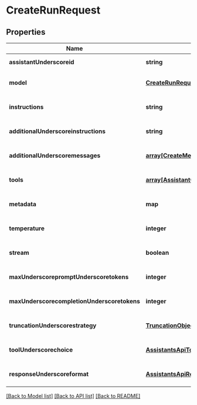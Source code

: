 # CreateRunRequest

## Properties
Name | Type | Description | Notes
------------ | ------------- | ------------- | -------------
**assistantUnderscoreid** | **string** |  | [default to null]
**model** | [**CreateRunRequestModel**](CreateRunRequestModel.md) |  | [optional] [default to null]
**instructions** | **string** |  | [optional] [default to null]
**additionalUnderscoreinstructions** | **string** |  | [optional] [default to null]
**additionalUnderscoremessages** | [**array[CreateMessageRequest]**](CreateMessageRequest.md) |  | [optional] [default to null]
**tools** | [**array[AssistantObjectToolsInner]**](AssistantObjectToolsInner.md) |  | [optional] [default to null]
**metadata** | **map** |  | [optional] [default to null]
**temperature** | **integer** |  | [optional] [default to 1]
**stream** | **boolean** |  | [optional] [default to null]
**maxUnderscorepromptUnderscoretokens** | **integer** |  | [optional] [default to null]
**maxUnderscorecompletionUnderscoretokens** | **integer** |  | [optional] [default to null]
**truncationUnderscorestrategy** | [**TruncationObject**](TruncationObject.md) |  | [optional] [default to null]
**toolUnderscorechoice** | [**AssistantsApiToolChoiceOption**](AssistantsApiToolChoiceOption.md) |  | [optional] [default to null]
**responseUnderscoreformat** | [**AssistantsApiResponseFormatOption**](AssistantsApiResponseFormatOption.md) |  | [optional] [default to null]

[[Back to Model list]](../README.md#documentation-for-models) [[Back to API list]](../README.md#documentation-for-api-endpoints) [[Back to README]](../README.md)


